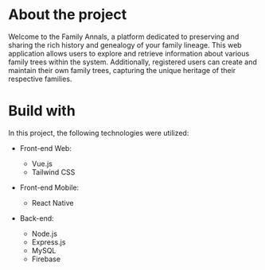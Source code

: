 # About the project
Welcome to the Family Annals, a platform dedicated to preserving and sharing the rich history and genealogy of your family lineage. This web application allows users to explore and retrieve information about various family trees within the system. Additionally, registered users can create and maintain their own family trees, capturing the unique heritage of their respective families.

# Build with

In this project, the following technologies were utilized:

* Front-end Web:
  - Vue.js
  - Tailwind CSS
 
* Front-end Mobile:
  - React Native

* Back-end:
  - Node.js
  - Express.js
  - MySQL
  - Firebase
 
